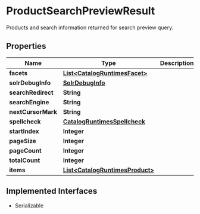 

# ProductSearchPreviewResult

Products and search information returned for search preview query.

## Properties

| Name | Type | Description | Notes |
|------------ | ------------- | ------------- | -------------|
|**facets** | [**List&lt;CatalogRuntimesFacet&gt;**](CatalogRuntimesFacet.md) |  |  [optional] |
|**solrDebugInfo** | [**SolrDebugInfo**](SolrDebugInfo.md) |  |  [optional] |
|**searchRedirect** | **String** |  |  [optional] |
|**searchEngine** | **String** |  |  [optional] |
|**nextCursorMark** | **String** |  |  [optional] |
|**spellcheck** | [**CatalogRuntimesSpellcheck**](CatalogRuntimesSpellcheck.md) |  |  [optional] |
|**startIndex** | **Integer** |  |  [optional] |
|**pageSize** | **Integer** |  |  [optional] |
|**pageCount** | **Integer** |  |  [optional] |
|**totalCount** | **Integer** |  |  [optional] |
|**items** | [**List&lt;CatalogRuntimesProduct&gt;**](CatalogRuntimesProduct.md) |  |  [optional] |


## Implemented Interfaces

* Serializable


